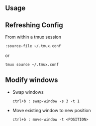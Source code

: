 ## Usage

## Refreshing Config

From within a tmux session

``` bash
:source-file ~/.tmux.conf
```
or

``` bash
tmux source ~/.tmux.conf
```

## Modify windows

* Swap windows

      ctrl+b : swap-window -s 3 -t 1

* Move existing window to new position

      ctrl+b : move-window -t <POSITION>
